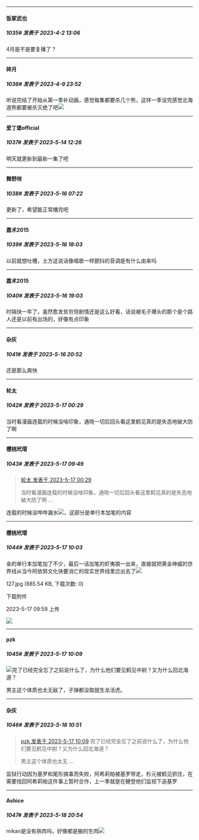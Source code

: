 
*****

####  饭冢武也  
##### 1035#       发表于 2023-4-2 13:06

4月是不是要复播了？

*****

####  碎月  
##### 1036#       发表于 2023-4-9 23:52

听说完结了开始从第一季补动画，感觉每集都要杀几个熊，这样一季没完感觉北海道熊都要被杀灭绝了吧<img src="https://static.saraba1st.com/image/smiley/face2017/112.png" referrerpolicy="no-referrer">

*****

####  爱丁堡official  
##### 1037#       发表于 2023-5-14 12:26

明天就更新到最新一集了吧


*****

####  舞野咲  
##### 1038#       发表于 2023-5-16 07:22

更新了，希望能正常播完吧


*****

####  嘉术2015  
##### 1039#       发表于 2023-5-16 18:03

以前就想吐槽，土方这说话像唱歌一样颤抖的音调是有什么由来吗


*****

####  嘉术2015  
##### 1040#       发表于 2023-5-16 19:03

时隔快一年了，虽然愈发贫穷但剧情还是这么好看，话说被毛子爆头的那个是个路人还是以前有出场的，好像有点印象


*****

####  杂灰  
##### 1041#       发表于 2023-5-16 20:52

还是那么爽快


*****

####  轮太  
##### 1042#       发表于 2023-5-17 00:29

当时看漫画连载的时候没啥印象，通晓一切后回头看这里鹤见真的是失态地破大防了啊


*****

####  樱桃玳瑁  
##### 1043#       发表于 2023-5-17 09:49

<blockquote><a href="httphttps://bbs.saraba1st.com/2b/forum.php?mod=redirect&amp;goto=findpost&amp;pid=60870434&amp;ptid=1158270" target="_blank">轮太 发表于 2023-5-17 00:29</a>

当时看漫画连载的时候没啥印象，通晓一切后回头看这里鹤见真的是失态地破大防了啊 ...</blockquote>
连载的时候没哗哗漏水<img src="https://static.saraba1st.com/image/smiley/face2017/245.png" referrerpolicy="no-referrer">，这部分是单行本加笔的内容

*****

####  樱桃玳瑁  
##### 1044#       发表于 2023-5-17 10:03

金的单行本加笔加了不少，最后一话加笔的虾夷狼一出来，直接就把黄金神威的世界线从当今阿依努文化快要消亡的现实世界线里岔出去了<img src="https://static.saraba1st.com/image/smiley/face2017/018.png" referrerpolicy="no-referrer">

127.jpg
(885.54 KB, 下载次数: 0)

下载附件

2023-5-17 09:59 上传

<img src="https://img.saraba1st.com/forum/202305/17/095932qv24x8y923v40tsu.jpg" referrerpolicy="no-referrer">

*****

####  pzk  
##### 1045#       发表于 2023-5-17 10:09

<img src="https://static.saraba1st.com/image/smiley/face2017/125.png" referrerpolicy="no-referrer">完了已经完全忘了之前说什么了，为什么他们要见鹤见中尉？又为什么回北海道？

男主这个体质也太无敌了，子弹都没取就生龙活虎。


*****

####  杂灰  
##### 1046#       发表于 2023-5-18 10:51

<blockquote><a href="httphttps://bbs.saraba1st.com/2b/forum.php?mod=redirect&amp;goto=findpost&amp;pid=60872743&amp;ptid=1158270" target="_blank">pzk 发表于 2023-5-17 10:09</a>
完了已经完全忘了之前说什么了，为什么他们要见鹤见中尉？又为什么回北海道？

男主这个体质也太无 ...</blockquote>
监狱行动因为基罗和尾形搞事而失败，阿希莉帕被基罗带走，杉元被鹤见抓住，在需要找回阿希莉帕这件事上暂时合作，上一季就是在鲤登他们监视下追基罗


*****

####  Ashice  
##### 1047#       发表于 2023-5-18 20:54

mikan是没有熟肉吗，好像都是搬的生肉<img src="https://static.saraba1st.com/image/smiley/face2017/152.png" referrerpolicy="no-referrer">

